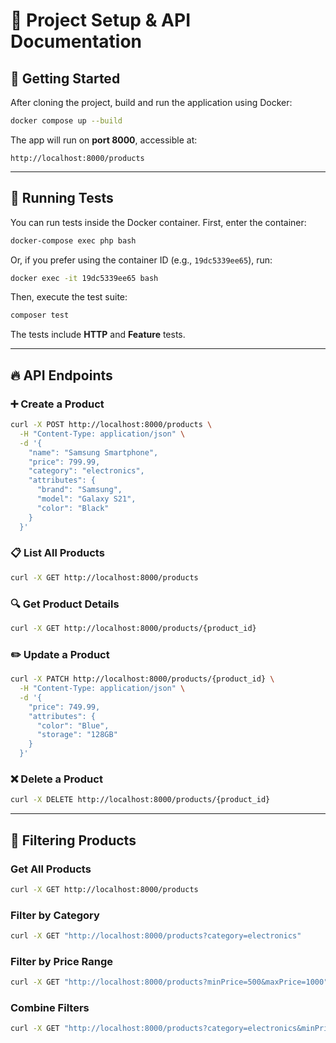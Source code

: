 # 🚀 Project Setup & API Documentation

## 📌 Getting Started

After cloning the project, build and run the application using Docker:

```sh
docker compose up --build
```

The app will run on **port 8000**, accessible at:

```
http://localhost:8000/products
```

---

## 🧪 Running Tests

You can run tests inside the Docker container. First, enter the container:

```sh
docker-compose exec php bash
```

Or, if you prefer using the container ID (e.g., `19dc5339ee65`), run:

```sh
docker exec -it 19dc5339ee65 bash
```

Then, execute the test suite:

```sh
composer test
```

The tests include **HTTP** and **Feature** tests.

---

## 🔥 API Endpoints

### ➕ Create a Product

```sh
curl -X POST http://localhost:8000/products \
  -H "Content-Type: application/json" \
  -d '{
    "name": "Samsung Smartphone",
    "price": 799.99,
    "category": "electronics",
    "attributes": {
      "brand": "Samsung",
      "model": "Galaxy S21",
      "color": "Black"
    }
  }'
```

### 📋 List All Products

```sh
curl -X GET http://localhost:8000/products
```

### 🔍 Get Product Details

```sh
curl -X GET http://localhost:8000/products/{product_id}
```

### ✏️ Update a Product

```sh
curl -X PATCH http://localhost:8000/products/{product_id} \
  -H "Content-Type: application/json" \
  -d '{
    "price": 749.99,
    "attributes": {
      "color": "Blue",
      "storage": "128GB"
    }
  }'
```

### ❌ Delete a Product

```sh
curl -X DELETE http://localhost:8000/products/{product_id}
```

---

## 🎯 Filtering Products

### Get All Products

```sh
curl -X GET http://localhost:8000/products
```

### Filter by Category

```sh
curl -X GET "http://localhost:8000/products?category=electronics"
```

### Filter by Price Range

```sh
curl -X GET "http://localhost:8000/products?minPrice=500&maxPrice=1000"
```

### Combine Filters

```sh
curl -X GET "http://localhost:8000/products?category=electronics&minPrice=700"
```

